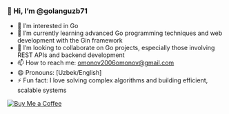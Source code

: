 ### 👋 Hi, I’m @golanguzb71

- 👀 I’m interested in Go
- 🌱 I’m currently learning advanced Go programming techniques and web development with the Gin framework
- 💞️ I’m looking to collaborate on Go projects, especially those involving REST APIs and backend development
- 📫 How to reach me: omonov2006omonov@gmail.com
- 😄 Pronouns: [Uzbek/English]
- ⚡ Fun fact: I love solving complex algorithms and building efficient, scalable systems

[![Buy Me a Coffee](https://i.ibb.co/m4LvwFc/Screenshot-from-2024-07-16-06-49-44.png)](https://www.buymeacoffee.com/omonovabdulaziz)
